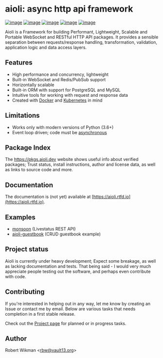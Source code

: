 aioli: async http api framework
=== 

[![image](https://img.shields.io/github/license/rbw/aioli.svg?style=flat-square)](https://raw.githubusercontent.com/rbw/aioli/master/LICENSE)
[![image](https://img.shields.io/pypi/v/aioli.svg?style=flat-square)](https://pypi.org/project/aioli)
[![image](https://img.shields.io/travis/rbw/aioli.svg?style=flat-square)](https://travis-ci.org/rbw/aioli)
[![image](https://img.shields.io/codecov/c/github/rbw/aioli.svg?style=flat-square)](https://codecov.io/gh/rbw/aioli)
[![image](https://img.shields.io/pypi/pyversions/aioli.svg?style=flat-square)](https://pypi.org/project/aioli/)

Aioli is a Framework for building Performant, Lightweight, Scalable and Portable WebSocket and RESTful HTTP API 
packages. It provides a sensible separation between requests/response handling, transformation, 
validation, application logic and data access layers. 
 

Features
---

- High performance and concurrency, lightweight
- Built-in WebSocket and Redis/PubSub support
- Horizontally scalable
- Built-in ORM with support for PostgreSQL and MySQL
- Intuitive tools for working with request and response data
- Created with [Docker](https://www.docker.com) and [Kubernetes](https://kubernetes.io) in mind

Limitations
---

- Works only with modern versions of Python (3.6+)
- Event loop driven; code must be [asynchronous](https://docs.python.org/3/library/asyncio.html)


Package Index
--

The https://pkgs.aioli.dev website shows useful info about verified packages; Trust status,
install instructions, author and license data, as well as links to source code and more.

Documentation
---

The documentation is (not yet) available at [https://aioli.rtfd.io](https://aioli.rtfd.io). 


Examples
---

- [monsoon](https://github.com/rbw/monsoon) (Livestatus REST API)
- [aioli-guestbook](https://github.com/rbw/aioli-guestbook) (CRUD guestbook example)


Project status
---

Aioli is currently under heavy development; Expect some breakage, as well as lacking documentation and tests.
That being said - I would very much appreciate people testing out the software, and perhaps even contribute with code.


Contributing
---

If you're interested in helping out in any way, let me know by creating an Issue or contact me by email.
Below are various tasks that needs completion in a first stable release. 

Check out the [Project page](https://github.com/rbw/aioli/projects/2) for planned or in progress tasks.

Author
---
Robert Wikman \<rbw@vault13.org\>
